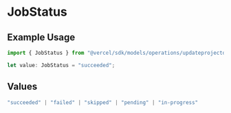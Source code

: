 # JobStatus

## Example Usage

```typescript
import { JobStatus } from "@vercel/sdk/models/operations/updateprojectdatacache.js";

let value: JobStatus = "succeeded";
```

## Values

```typescript
"succeeded" | "failed" | "skipped" | "pending" | "in-progress"
```